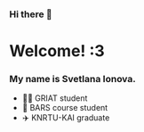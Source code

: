 ### Hi there 👋

<!--
**yo-yona/yo-yona** is a ✨ _special_ ✨ repository because its `README.md` (this file) appears on your GitHub profile.

Here are some ideas to get you started:

- 🔭 I’m currently working on ...
- 🌱 I’m currently learning ...
- 👯 I’m looking to collaborate on ...
- 🤔 I’m looking for help with ...
- 💬 Ask me about ...
- 📫 How to reach me: ...
- 😄 Pronouns: ...
- ⚡ Fun fact: ...
-->
# Welcome! :3
### My name is Svetlana Ionova.
- 👩‍🎓 GRIAT student
- 🐅 BARS course student
- ✈️ KNRTU-KAI graduate
